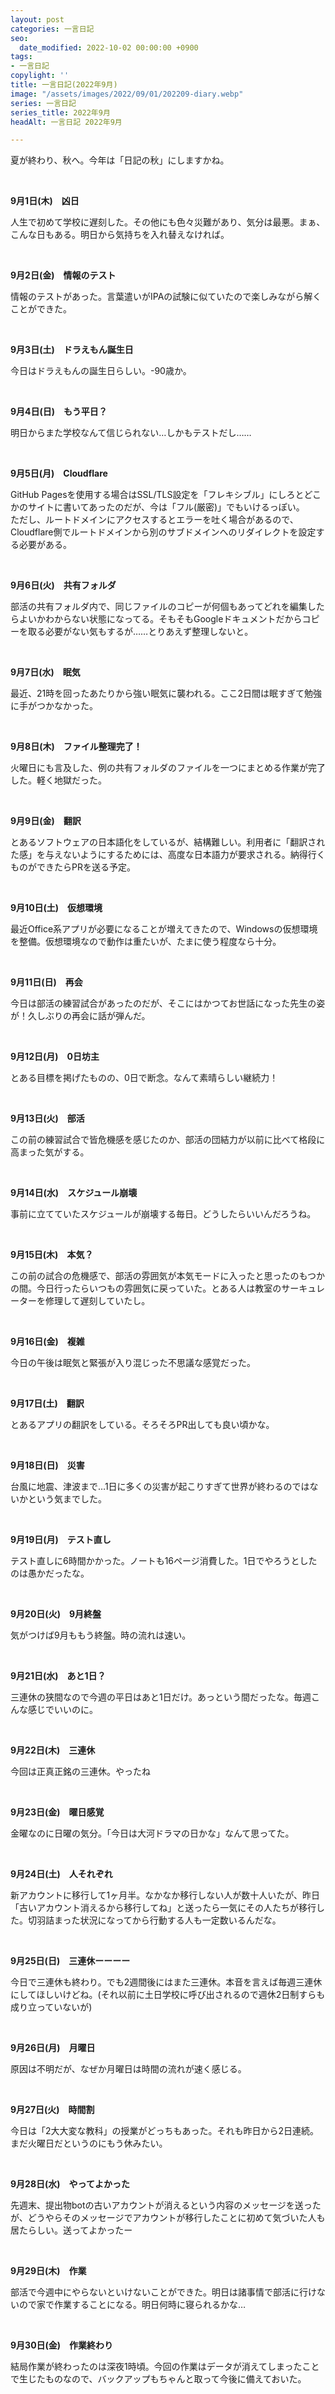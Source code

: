 ```yaml
---
layout: post
categories: 一言日記
seo:
  date_modified: 2022-10-02 00:00:00 +0900
tags:
- 一言日記
copylight: ''
title: 一言日記(2022年9月)
image: "/assets/images/2022/09/01/202209-diary.webp"
series: 一言日記
series_title: 2022年9月
headAlt: 一言日記 2022年9月

---
```

夏が終わり、秋へ。今年は「日記の秋」にしますかね。

<br>

**9月1日(木)　凶日**

人生で初めて学校に遅刻した。その他にも色々災難があり、気分は最悪。まぁ、こんな日もある。明日から気持ちを入れ替えなければ。

<br>

**9月2日(金)　情報のテスト**

情報のテストがあった。言葉遣いがIPAの試験に似ていたので楽しみながら解くことができた。

<br>

**9月3日(土)　ドラえもん誕生日**

今日はドラえもんの誕生日らしい。-90歳か。

<br>

**9月4日(日)　もう平日？**

明日からまた学校なんて信じられない…しかもテストだし……

<br>

**9月5日(月)　Cloudflare**

GitHub Pagesを使用する場合はSSL/TLS設定を「フレキシブル」にしろとどこかのサイトに書いてあったのだが、今は「フル(厳密)」でもいけるっぽい。<br>ただし、ルートドメインにアクセスするとエラーを吐く場合があるので、Cloudflare側でルートドメインから別のサブドメインへのリダイレクトを設定する必要がある。

<br>

**9月6日(火)　共有フォルダ**

部活の共有フォルダ内で、同じファイルのコピーが何個もあってどれを編集したらよいかわからない状態になってる。そもそもGoogleドキュメントだからコピーを取る必要がない気もするが……とりあえず整理しないと。

<br>

**9月7日(水)　眠気**

最近、21時を回ったあたりから強い眠気に襲われる。ここ2日間は眠すぎて勉強に手がつかなかった。

<br>

**9月8日(木)　ファイル整理完了！**

火曜日にも言及した、例の共有フォルダのファイルを一つにまとめる作業が完了した。軽く地獄だった。

<br>

**9月9日(金)　翻訳**

とあるソフトウェアの日本語化をしているが、結構難しい。利用者に「翻訳された感」を与えないようにするためには、高度な日本語力が要求される。納得行くものができたらPRを送る予定。

<br>

**9月10日(土)　仮想環境**

最近Office系アプリが必要になることが増えてきたので、Windowsの仮想環境を整備。仮想環境なので動作は重たいが、たまに使う程度なら十分。

<br>

**9月11日(日)　再会**

今日は部活の練習試合があったのだが、そこにはかつてお世話になった先生の姿が！久しぶりの再会に話が弾んだ。

<br>

**9月12日(月)　0日坊主**

とある目標を掲げたものの、0日で断念。なんて素晴らしい継続力！

<br>

**9月13日(火)　部活**

この前の練習試合で皆危機感を感じたのか、部活の団結力が以前に比べて格段に高まった気がする。

<br>

**9月14日(水)　スケジュール崩壊**

事前に立てていたスケジュールが崩壊する毎日。どうしたらいいんだろうね。

<br>

**9月15日(木)　本気？**

この前の試合の危機感で、部活の雰囲気が本気モードに入ったと思ったのもつかの間。今日行ったらいつもの雰囲気に戻っていた。とある人は教室のサーキュレーターを修理して遅刻していたし。

<br>

**9月16日(金)　複雑**

今日の午後は眠気と緊張が入り混じった不思議な感覚だった。

<br>

**9月17日(土)　翻訳**

とあるアプリの翻訳をしている。そろそろPR出しても良い頃かな。

<br>

**9月18日(日)　災害**

台風に地震、津波まで…1日に多くの災害が起こりすぎて世界が終わるのではないかという気までした。

<br>

**9月19日(月)　テスト直し**

テスト直しに6時間かかった。ノートも16ページ消費した。1日でやろうとしたのは愚かだったな。

<br>

**9月20日(火)　9月終盤**

気がつけば9月ももう終盤。時の流れは速い。

<br>

**9月21日(水)　あと1日？**

三連休の狭間なので今週の平日はあと1日だけ。あっという間だったな。毎週こんな感じでいいのに。

<br>

**9月22日(木)　三連休**

今回は正真正銘の三連休。やったね

<br>

**9月23日(金)　曜日感覚**

金曜なのに日曜の気分。「今日は大河ドラマの日かな」なんて思ってた。

<br>

**9月24日(土)　人それぞれ**

新アカウントに移行して1ヶ月半。なかなか移行しない人が数十人いたが、昨日「古いアカウント消えるから移行してね」と送ったら一気にその人たちが移行した。切羽詰まった状況になってから行動する人も一定数いるんだな。

<br>

**9月25日(日)　三連休ーーーー**

今日で三連休も終わり。でも2週間後にはまた三連休。本音を言えば毎週三連休にしてほしいけどね。(それ以前に土日学校に呼び出されるので週休2日制すらも成り立っていないが)

<br>

**9月26日(月)　月曜日**

原因は不明だが、なぜか月曜日は時間の流れが速く感じる。

<br>

**9月27日(火)　時間割**

今日は「2大大変な教科」の授業がどっちもあった。それも昨日から2日連続。まだ火曜日だというのにもう休みたい。

<br>

**9月28日(水)　やってよかった**

先週末、提出物botの古いアカウントが消えるという内容のメッセージを送ったが、どうやらそのメッセージでアカウントが移行したことに初めて気づいた人も居たらしい。送ってよかったー

<br>

**9月29日(木)　作業**

部活で今週中にやらないといけないことができた。明日は諸事情で部活に行けないので家で作業することになる。明日何時に寝られるかな…

<br>

**9月30日(金)　作業終わり**

結局作業が終わったのは深夜1時頃。今回の作業はデータが消えてしまったことで生じたものなので、バックアップもちゃんと取って今後に備えておいた。